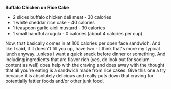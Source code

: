 **Buffalo Chicken on Rice Cake**                
- 2 slices buffalo chicken deli meat - 30 calories
- 1 white cheddar rice cake - 40 calories
- 1 teaspoon garlic aioli mustard - 30 calories
- 1 small handful arugula - 0 calories (about 4 calories per cup)

Now, that basically comes in at 100 calories per open face sandwich.  And like I said, if it doesn't fill you up, have two - I think that's more my typical lunch anyway...unless I want a quick snack before dinner or something.  And including ingredients that are flavor rich (yes, do look out for sodium content as well) does help with the craving and does away with the thought that all you're eating is a sandwich made from rice cakes.  Give this one a try because it is absolutely delicious and really puts down that craving for potentially fattier foods and/or other junk food.